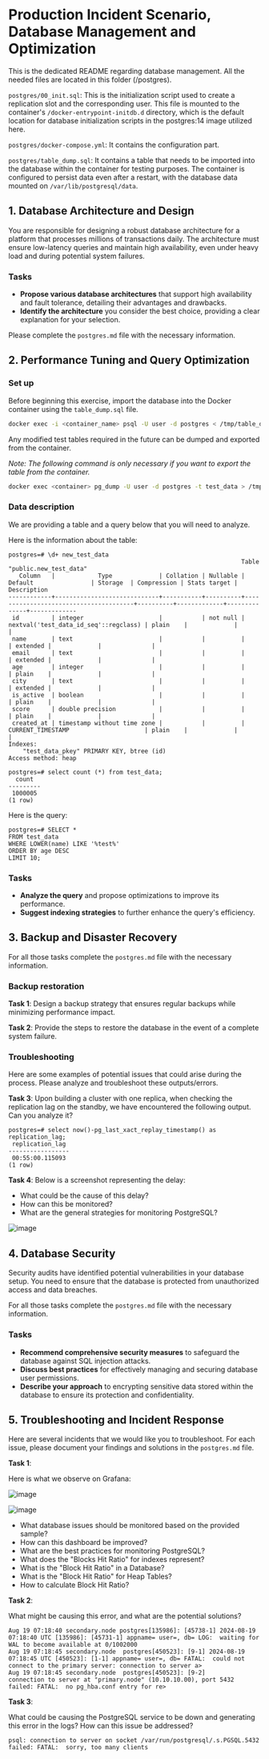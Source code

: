 # Production Incident Scenario, Database Management and Optimization

This is the dedicated README regarding database management. All the needed files are located in this folder (/postgres).

`postgres/00_init.sql`: This is the initialization script used to create a replication slot and the corresponding user. This file is mounted to the container's `/docker-entrypoint-initdb.d` directory, which is the default location for database initialization scripts in the postgres:14 image utilized here.

`postgres/docker-compose.yml`: It contains the configuration part.

`postgres/table_dump.sql`: It contains a table that needs to be imported into the database within the container for testing purposes. The container is configured to persist data even after a restart, with the database data mounted on `/var/lib/postgresql/data`.

## 1. Database Architecture and Design

You are responsible for designing a robust database architecture for a platform that processes millions of transactions daily. The architecture must ensure low-latency queries and maintain high availability, even under heavy load and during potential system failures.

### Tasks

- **Propose various database architectures** that support high availability and fault tolerance, detailing their advantages and drawbacks.
- **Identify the architecture** you consider the best choice, providing a clear explanation for your selection.

Please complete the `postgres.md` file with the necessary information.

## 2. Performance Tuning and Query Optimization

### Set up
Before beginning this exercise, import the database into the Docker container using the `table_dump.sql` file.

```bash
docker exec -i <container_name> psql -U user -d postgres < /tmp/table_dump.sql
```

Any modified test tables required in the future can be dumped and exported from the container.


*Note: The following command is only necessary if you want to export the table from the container.*

```bash
docker exec <container> pg_dump -U user -d postgres -t test_data > /tmp/table_dump.sql
```

### Data description

We are providing a table and a query below that you will need to analyze.

Here is the information about the table:

```
postgres=# \d+ new_test_data
                                                                 Table "public.new_test_data"
   Column   |            Type             | Collation | Nullable |                Default                | Storage  | Compression | Stats target | Description 
------------+-----------------------------+-----------+----------+---------------------------------------+----------+-------------+--------------+-------------
 id         | integer                     |           | not null | nextval('test_data_id_seq'::regclass) | plain    |             |              | 
 name       | text                        |           |          |                                       | extended |             |              | 
 email      | text                        |           |          |                                       | extended |             |              | 
 age        | integer                     |           |          |                                       | plain    |             |              | 
 city       | text                        |           |          |                                       | extended |             |              | 
 is_active  | boolean                     |           |          |                                       | plain    |             |              | 
 score      | double precision            |           |          |                                       | plain    |             |              | 
 created_at | timestamp without time zone |           |          | CURRENT_TIMESTAMP                     | plain    |             |              | 
Indexes:
    "test_data_pkey" PRIMARY KEY, btree (id)
Access method: heap
```
```
postgres=# select count (*) from test_data;
  count  
---------
 1000005
(1 row)
```


Here is the query:

```
postgres=# SELECT *
FROM test_data
WHERE LOWER(name) LIKE '%test%'
ORDER BY age DESC
LIMIT 10;
```

### Tasks

- **Analyze the query** and propose optimizations to improve its performance.
- **Suggest indexing strategies** to further enhance the query's efficiency.


## 3. Backup and Disaster Recovery

For all those tasks complete the `postgres.md` file with the necessary information.

### Backup restoration

**Task 1**: Design a backup strategy that ensures regular backups while minimizing performance impact.

**Task 2**: Provide the steps to restore the database in the event of a complete system failure.

### Troubleshooting

Here are some examples of potential issues that could arise during the process. Please analyze and troubleshoot these outputs/errors.


**Task 3**: Upon building a cluster with one replica, when checking the replication lag on the standby, we have encountered the following output. Can you analyze it?

```
postgres=# select now()-pg_last_xact_replay_timestamp() as replication_lag;
 replication_lag 
-----------------
 00:55:00.115093
(1 row)
```

**Task 4**: Below is a screenshot representing the delay:
- What could be the cause of this delay?
- How can this be monitored?
- What are the general strategies for monitoring PostgreSQL?

![image](./images/image1.png)

## 4. Database Security

Security audits have identified potential vulnerabilities in your database setup. You need to ensure that the database is protected from unauthorized access and data breaches.

For all those tasks complete the `postgres.md` file with the necessary information.

### Tasks

- **Recommend comprehensive security measures** to safeguard the database against SQL injection attacks.
- **Discuss best practices** for effectively managing and securing database user permissions.
- **Describe your approach** to encrypting sensitive data stored within the database to ensure its protection and confidentiality.

## 5. Troubleshooting and Incident Response

Here are several incidents that we would like you to troubleshoot. For each issue, please document your findings and solutions in the `postgres.md` file.

**Task 1**:

Here is what we observe on Grafana:

![image](./images/image2.png)

![image](./images/image3.png)

- What database issues should be monitored based on the provided sample?
- How can this dashboard be improved?
- What are the best practices for monitoring PostgreSQL?
- What does the "Blocks Hit Ratio" for indexes represent?
- What is the "Block Hit Ratio" in a Database?
- What is the "Block Hit Ratio" for Heap Tables?
- How to calculate Block Hit Ratio?


**Task 2**:

What might be causing this error, and what are the potential solutions?

```
Aug 19 07:18:40 secondary.node postgres[135986]: [45738-1] 2024-08-19 07:18:40 UTC [135986]: [45731-1] appname= user=, db= LOG:  waiting for WAL to become available at 0/1002000
Aug 19 07:18:45 secondary.node  postgres[450523]: [9-1] 2024-08-19 07:18:45 UTC [450523]: [1-1] appname= user=, db= FATAL:  could not connect to the primary server: connection to server a>
Aug 19 07:18:45 secondary.node  postgres[450523]: [9-2]         connection to server at "primary.node" (10.10.10.00), port 5432 failed: FATAL:  no pg_hba.conf entry for re>
```

**Task 3**:

What could be causing the PostgreSQL service to be down and generating this error in the logs? How can this issue be addressed?

```
psql: connection to server on socket /var/run/postgresql/.s.PGSQL.5432 failed: FATAL:  sorry, too many clients
```
